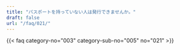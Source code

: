 ```yaml
---
title: "パスポートを持っていない人は発行できませんか。"
draft: false
url: "/faq/021/"
---
```


{{< faq category-no="003" category-sub-no="005" no="021" >}}
